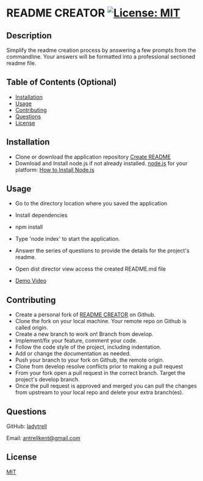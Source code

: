 # README CREATOR  [![License: MIT](https://img.shields.io/badge/License-MIT-yellow.svg)](https://opensource.org/licenses/MIT)
  
  ## Description

  Simplify the readme creation process by answering a few prompts from the commandline.  Your answers will be formatted into a professional sectioned readme file.


  ## Table of Contents (Optional)

 - [Installation](#installation)
 - [Usage](#usage)
 - [Contributing](#contributing)
 - [Questions](#questions)
 - [License](#license)

  ## Installation

 - Clone or download the application repository 
[Create README](https://github.com/ladytrell/create-readme)
 - Download and Install node.js if not already installed.  [node.js](https://nodejs.org/en/) for your platform:  [How to Install Node.js](https://nodejs.dev/learn/how-to-install-nodejs)

  ## Usage

 - Go to the directory location where you saved the application 
 - Install dependencies
 - npm install
 - Type 'node index' to start the application. 
 - Answer the series of questions to provide the details for the project's readme.
 - Open dist director view access the created README.md file

 - [Demo Video](https://drive.google.com/file/d/1t5GtOG8MEKYPJ4z1eOG6UTU_N74i0GtD/view)

  ## Contributing

 - Create a personal fork of [README CREATOR](https://github.com/ladytrell/create-readme/) on Github.
 - Clone the fork on your local machine. Your remote repo on Github is called origin.
 - Create a new branch to work on! Branch from develop.
 - Implement/fix your feature, comment your code.
 - Follow the code style of the project, including indentation.
 - Add or change the documentation as needed.
 - Push your branch to your fork on Github, the remote origin.
 - Clone from develop resolve conflicts prior to making a pull request
 - From your fork open a pull request in the correct branch. Target the project's develop branch.
 - Once the pull request is approved and merged you can pull the changes from upstream to your local repo and delete your extra branch(es).


  ## Questions

  GitHub: [ladytrell](https://github.com/ladytrell)

  Email: [antrellkent@gmail.com](mailto:antrellkent@gmail.com)

   
  ## License

  [MIT](undefined)
  

